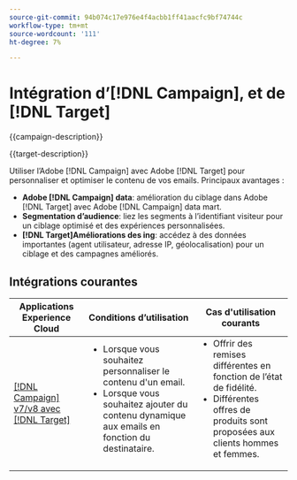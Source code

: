 ```yaml
---
source-git-commit: 94b074c17e976e4f4acbb1ff41aacfc9bf74744c
workflow-type: tm+mt
source-wordcount: '111'
ht-degree: 7%

---
```



# Intégration d’[!DNL Campaign], et de [!DNL Target]

{{campaign-description}}

{{target-description}}

Utiliser l’Adobe [!DNL Campaign] avec Adobe [!DNL Target] pour personnaliser et optimiser le contenu de vos emails. Principaux avantages :

+ **Adobe [!DNL Campaign] data**: amélioration du ciblage dans Adobe [!DNL Target] avec Adobe [!DNL Campaign] data mart.
+ **Segmentation d’audience**: liez les segments à l’identifiant visiteur pour un ciblage optimisé et des expériences personnalisées.
+ **[!DNL Target]Améliorations des ing**: accédez à des données importantes (agent utilisateur, adresse IP, géolocalisation) pour un ciblage et des campagnes améliorés.

## Intégrations courantes

<table>
    <thead>
        <tr>
            <th>Applications Experience Cloud</th>
            <th>Conditions d’utilisation</th>
            <th>Cas d'utilisation courants</th>
        </tr>
    </thead>
    <tbody>
        <tr>
            <td><a href="https://experienceleague.adobe.com/docs/campaign-classic-learn/tutorials/integrating/target-integration.html" target="_blank" rel="noreferrer">[!DNL Campaign] v7/v8 avec [!DNL Target]</a></td>
            <td>
                <ul style="margin-top: 0;">
                    <li>Lorsque vous souhaitez personnaliser le contenu d'un email.</li>
                    <li>Lorsque vous souhaitez ajouter du contenu dynamique aux emails en fonction du destinataire.</li>
                </ul>
            </td>
            <td>
              <ul style="margin-top: 0;">
                <li>Offrir des remises différentes en fonction de l’état de fidélité. </li>
                <li>Différentes offres de produits sont proposées aux clients hommes et femmes.
              </ul>
            </td>
        </tr>     
    </tbody>          
</table>

